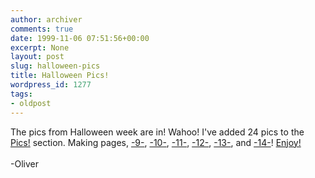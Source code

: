 ```yaml
---
author: archiver
comments: true
date: 1999-11-06 07:51:56+00:00
excerpt: None
layout: post
slug: halloween-pics
title: Halloween Pics!
wordpress_id: 1277
tags:
- oldpost
---
```


The pics from Halloween week are in! Wahoo! I've added 24 pics to the <a href=http://www.oliverweb.com/pics/index.shtml>Pics!</a> section. Making pages, <a href=http://www.oliverweb.com/pics/9/index.shtml>-9-</a>, <a href=http://www.oliverweb.com/pics/10/index.shtml>-10-</a>, <a href=http://www.oliverweb.com/pics/11/index.shtml>-11-</a>, <a href=http://www.oliverweb.com/pics/12/index.shtml>-12-</a>, <a href=http://www.oliverweb.com/pics/13/index.shtml>-13-</a>, and <a href=http://www.oliverweb.com/pics/14/index.shtml>-14-</a>! <a href=http://www.oliverweb.com/pics/index.shtml>Enjoy!</a><br /><br />-Oliver